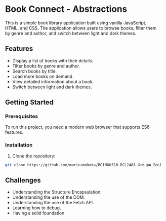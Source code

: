 # Book Connect - Abstractions

This is a simple book library application built using vanilla JavaScript, HTML, and CSS. The application allows users to browse books, filter them by genre and author, and switch between light and dark themes.

## Features

- Display a list of books with their details.
- Filter books by genre and author.
- Search books by title.
- Load more books on demand.
- View detailed information about a book.
- Switch between light and dark themes.

## Getting Started

### Prerequisites

To run this project, you need a modern web browser that supports ES6 features.

### Installation

1. Clone the repository:

```bash
git clone https://github.com/mariusmokoka/BOIMOK510_BCL2401_GroupA_Boikhutso-Mokoka_DJS04-main.git
```

## Challenges

- Understanding the Structure Encapsulation.
- Understanding the use of the DOM.
- Understanding the use of the Fetch API.
- Learning how to debug.
- Having a solid foundation.

